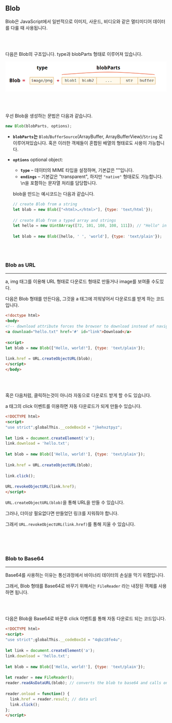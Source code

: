 ## Blob

Blob은 JavaScript에서 일반적으로 이미지, 사운드, 비디오와 같은 멀티미디어 데이터를 다룰 때 사용됩니다.

<br><br>

다음은 Blob의 구조입니다. type과 blobParts 형태로 이루어져 있습니다.

![Blob](../image/Blob.png)

<br><br>

우선 Blob을 생성하는 문법은 다음과 같습니다.

```jsx
new Blob(blobParts, options);
```

- **`blobParts`는** `Blob`/`BufferSource`(ArrayBuffer, ArrayBufferView)/`String` 로 이루어져있습니다. 혹은 이러한 객체들이 혼합된 배열의 형태로도 사용이 가능합니다.
- **`options`** optional object:
    - **`type`** – 데이터의 MIME 타입을 설정하며, 기본값은 ""입니다.
    - **`endings`** – 기본값은 "transparent", 하지만 `"native"` 형태로도 가능합니다. \n을 포함하는 문자열 처리를 담당합니다.

    blob을 만드는 예시코드는 다음과 같습니다.

    ```jsx
    // create Blob from a string
    let blob = new Blob(["<html>…</html>"], {type: 'text/html'});

    // create Blob from a typed array and strings
    let hello = new Uint8Array([72, 101, 108, 108, 111]); // "Hello" in binary form

    let blob = new Blob([hello, ' ', 'world'], {type: 'text/plain'});
    ```

<br><br>

### Blob as URL

---

a, img 태그를 이용해 URL 형태로 다운로드 형태로 만들거나 image를 보여줄 수도있다.

다음은 Blob 형태를 만든다음, 그것을 a 태그에 끼워넣어서 다운로드를 받게 하는 코드입니다.

```html
<!doctype html>
<body>
<!-- download attribute forces the browser to download instead of navigating -->
<a download="hello.txt" href='#' id="link">Download</a>

<script>
let blob = new Blob(["Hello, world!"], {type: 'text/plain'});

link.href = URL.createObjectURL(blob);
</script>
</body>
```

<br><br>

혹은 다음처럼, 클릭하는것이 아니라 자동으로 다운로드 받게 할 수도 있습니다.

a 태그의 click 이벤트를 이용하면 자동 다운로드가 되게 만들수 있습니다.

```html
<!DOCTYPE html>
<script>
"use strict";globalThis.__codeBoxId = "jkehxztpyz";

let link = document.createElement('a');
link.download = 'hello.txt';

let blob = new Blob(['Hello, world!'], {type: 'text/plain'});

link.href = URL.createObjectURL(blob);

link.click();

URL.revokeObjectURL(link.href);
</script>
```

`URL.createObjectURL(blob)`을 통해 URL을 만들 수 있습니다.

그러나, 더이상 필요없다면 만들었던 링크를 지워줘야 합니다.

그래서 `URL.revokeObjectURL(link.href)`를 통해 지울 수 있습니다.

<br><br><br>

### Blob to Base64

---

Base64를 사용하는 이유는 통신과정에서 바이너리 데이터의 손실을 막기 위함입니다.

그래서, Blob 형태를 Base64로 바꾸기 위해서는 `FileReader` 라는 내장된 객체를 사용하면 됩니다.

<br><br>

다음은 Blob을 Base64로 바꾼후 click 이벤트를 통해 자동 다운로드 되는 코드입니다.

```html
<!DOCTYPE html>
<script>
"use strict";globalThis.__codeBoxId = "4qbz18fe4u";

let link = document.createElement('a');
link.download = 'hello.txt';

let blob = new Blob(['Hello, world!'], {type: 'text/plain'});

let reader = new FileReader();
reader.readAsDataURL(blob); // converts the blob to base64 and calls onload

reader.onload = function() {
  link.href = reader.result; // data url
  link.click();
};
</script>
```